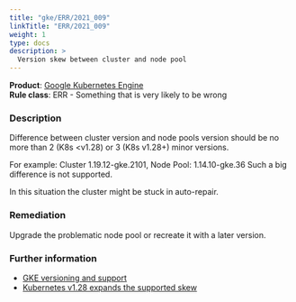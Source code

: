 ```yaml
---
title: "gke/ERR/2021_009"
linkTitle: "ERR/2021_009"
weight: 1
type: docs
description: >
  Version skew between cluster and node pool
---
```


**Product**: [Google Kubernetes Engine](https://cloud.google.com/kubernetes-engine)\
**Rule class**: ERR - Something that is very likely to be wrong

### Description

Difference between cluster version and node pools version should be no more than
2 (K8s <v1.28) or 3 (K8s v1.28+) minor versions.

For example: Cluster 1.19.12-gke.2101, Node Pool: 1.14.10-gke.36 Such a big
difference is not supported.

In this situation the cluster might be stuck in auto-repair.

### Remediation

Upgrade the problematic node pool or recreate it with a later version.

### Further information

-   [GKE versioning and support](https://cloud.google.com/kubernetes-engine/versioning)
-   [Kubernetes v1.28 expands the supported skew ](https://kubernetes.io/blog/2023/08/15/kubernetes-v1-28-release/#changes-to-supported-skew-between-control-plane-and-node-versions)
